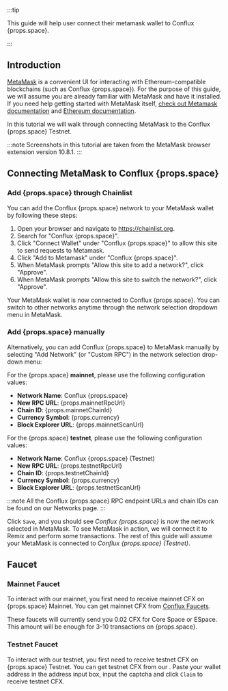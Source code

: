 :::tip

This guide will help user connect their metamask  wallet to Conflux {props.space}.

:::

## Introduction

[MetaMask](https://metamask.io/) is a convenient UI for interacting with Ethereum-compatible blockchains (such as Conflux {props.space}).
For the purpose of this guide, we will assume you are already familiar with MetaMask and have it installed.
If you need help getting started with MetaMask itself, [check out Metamask documentation](https://metamask.io/faqs.html) and [Ethereum documentation](https://ethereum.org/en/).

In this tutorial we will walk through connecting MetaMask to the Conflux {props.space} Testnet.

:::note
Screenshots in this tutorial are taken from the MetaMask browser extension version 10.8.1.
:::

## Connecting MetaMask to Conflux {props.space}

### Add {props.space} through Chainlist

You can add the Conflux {props.space} network to your MetaMask wallet by following these steps:

1. Open your browser and navigate to https://chainlist.org.
2. Search for "Conflux {props.space}".
3. Click "Connect Wallet" under "Conflux {props.space}" to allow this site to send requests to Metamask.
4. Click "Add to Metamask" under "Conflux {props.space}".
5. When MetaMask prompts "Allow this site to add a network?", click "Approve".
6. When MetaMask prompts "Allow this site to switch the network?", click "Approve".

Your MetaMask wallet is now connected to Conflux {props.space}. You can switch to other networks anytime through the network selection dropdown menu in MetaMask.

### Add {props.space} manually

Alternatively, you can add Conflux {props.space} to MetaMask manually by selecting "Add Network" (or "Custom RPC") in the network selection drop-down menu:

<Img1 />

For the {props.space} **mainnet**, please use the following configuration values:

- **Network Name**: Conflux {props.space}
- **New RPC URL**: {props.mainnetRpcUrl}
- **Chain ID**: {props.mainnetChainId}
- **Currency Symbol**: {props.currency}
- **Block Explorer URL**: {props.mainnetScanUrl}

For the {props.space} **testnet**, please use the following configuration values:

- **Network Name**: Conflux {props.space} (Testnet)
- **New RPC URL**: {props.testnetRpcUrl}
- **Chain ID**: {props.testnetChainId}
- **Currency Symbol**: {props.currency}
- **Block Explorer URL**: {props.testnetScanUrl}

<Img2></Img2>

:::note
All the Conflux {props.space} RPC endpoint URLs and chain IDs can be found on our Networks page.
:::

Click `Save`, and you should see _Conflux {props.space}_ is now the network selected in MetaMask.
To see MetaMask in action, we will connect it to Remix and perform some transactions.
The rest of this guide will assume your MetaMask is connected to _Conflux {props.space} (Testnet)_.

## Faucet

### Mainnet Faucet

To interact with our mainnet, you first need to receive mainnet CFX on {props.space} Mainnet. You can get mainnet CFX from [Conflux Faucets](https://conflux-faucets.com/).

These faucets will currently send you 0.02 CFX for Core Space or ESpace. This amount will be enough for 3-10 transactions on {props.space}.

### Testnet Faucet

To interact with our testnet, you first need to receive testnet CFX on {props.space} Testnet. You can get testnet CFX from our <Faucet />.
Paste your wallet address in the address input box, input the captcha and click `Claim` to receive testnet CFX.
